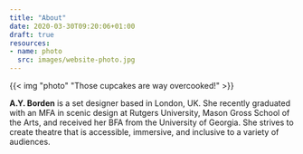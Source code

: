 ```yaml
---
title: "About"
date: 2020-03-30T09:20:06+01:00
draft: true
resources:
- name: photo
  src: images/website-photo.jpg
---
```

{{< img "photo" "Those cupcakes are way overcooked!" >}}

**A.Y. Borden** is a set designer based in London, UK. She recently graduated with an MFA in scenic design at Rutgers University, Mason Gross School of the Arts, and received her BFA from the University of Georgia. She strives to create theatre that is accessible, immersive, and inclusive to a variety of audiences.
